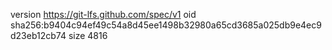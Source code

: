 version https://git-lfs.github.com/spec/v1
oid sha256:b9404c94ef49c54a8d45ee1498b32980a65cd3685a025db9e4ec9d23eb12cb74
size 4816
